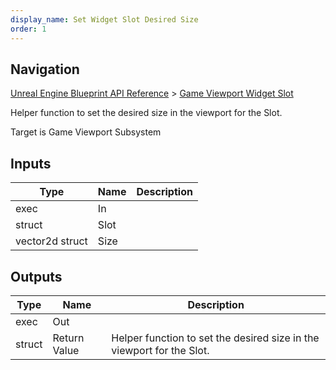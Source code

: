 ```yaml
---
display_name: Set Widget Slot Desired Size
order: 1
---
```

## Navigation

[Unreal Engine Blueprint API Reference](https://dev.epicgames.com/documentation/en-us/unreal-engine/BlueprintAPI) > [Game Viewport Widget Slot](https://dev.epicgames.com/documentation/en-us/unreal-engine/BlueprintAPI/GameViewportWidgetSlot)

Helper function to set the desired size in the viewport for the Slot.

Target is Game Viewport Subsystem

## Inputs

| Type | Name | Description |
| --- | --- | --- |
| exec | In |  |
| struct | Slot |  |
| vector2d struct | Size |  |

## Outputs

| Type | Name | Description |
| --- | --- | --- |
| exec | Out |  |
| struct | Return Value | Helper function to set the desired size in the viewport for the Slot. |

